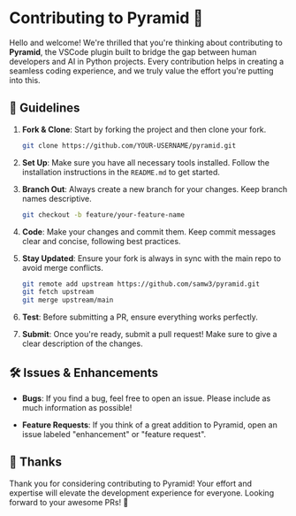 # Contributing to Pyramid 🚀

Hello and welcome! We're thrilled that you're thinking about contributing to **Pyramid**, the VSCode plugin built to bridge the gap between human developers and AI in Python projects. Every contribution helps in creating a seamless coding experience, and we truly value the effort you're putting into this.

## 📝 Guidelines

1. **Fork & Clone**: Start by forking the project and then clone your fork.
   
   ```bash
   git clone https://github.com/YOUR-USERNAME/pyramid.git
   ```

2. **Set Up**: Make sure you have all necessary tools installed. Follow the installation instructions in the `README.md` to get started.

3. **Branch Out**: Always create a new branch for your changes. Keep branch names descriptive.
   
   ```bash
   git checkout -b feature/your-feature-name
   ```

4. **Code**: Make your changes and commit them. Keep commit messages clear and concise, following best practices.

5. **Stay Updated**: Ensure your fork is always in sync with the main repo to avoid merge conflicts. 

   ```bash
   git remote add upstream https://github.com/samw3/pyramid.git
   git fetch upstream
   git merge upstream/main
   ```

6. **Test**: Before submitting a PR, ensure everything works perfectly.

7. **Submit**: Once you're ready, submit a pull request! Make sure to give a clear description of the changes.

## 🛠️ Issues & Enhancements

- **Bugs**: If you find a bug, feel free to open an issue. Please include as much information as possible!
  
- **Feature Requests**: If you think of a great addition to Pyramid, open an issue labeled "enhancement" or "feature request".

## 🙏 Thanks

Thank you for considering contributing to Pyramid! Your effort and expertise will elevate the development experience for everyone. Looking forward to your awesome PRs! 🎉
